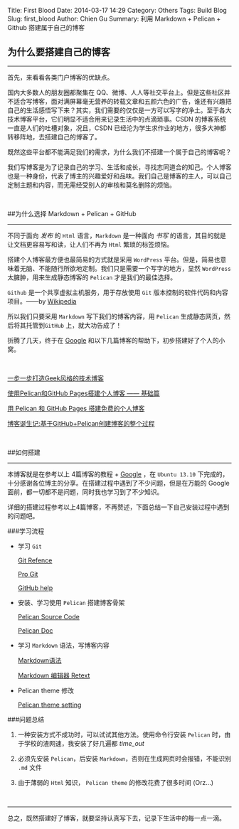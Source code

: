Title: First Blood
Date: 2014-03-17 14:29
Category: Others
Tags: Build Blog
Slug: first_blood
Author: Chien Gu
Summary: 利用 Markdown + Pelican + Github 搭建属于自己的博客


## 为什么要搭建自己的博客
* * *

首先，来看看各类门户博客的优缺点。

国内大多数人的朋友圈都聚集在 QQ、微博、人人等社交平台上。但是这些社区并不适合写博客，面对满屏幕毫无营养的转载文章和五颜六色的广告，谁还有兴趣把自己的生活感悟写下来？其实，我们需要的仅仅是一方可以写字的净土。至于各大技术博客平台，它们明显不适合用来记录生活中的点滴琐事。CSDN 的博客系统一直是人们的吐槽对象，况且，CSDN 已经沦为学生求作业的地方，很多大神都转移阵地，去搭建自己的博客了。

既然这些平台都不能满足我们的需求，为什么我们不搭建一个属于自己的博客呢？

我们写博客是为了记录自己的学习、生活和成长，寻找志同道合的知己。个人博客也是一种身份，代表了博主的兴趣爱好和品味。我们自己是博客的主人，可以自己定制主题和内容，而无需经受别人的审核和莫名删除的烦恼。

<br/>

##为什么选择 Markdown + Pelican + GitHub
 * * *
 
不同于面向 *发布* 的 `Html` 语言，`Markdown` 是一种面向 *书写* 的语言，其目的就是让文档更容易写和读，让人们不再为 `Html` 繁琐的标签烦恼。
 
搭建个人博客最方便也最简易的方式就是采用 `WordPress` 平台。但是，简易也意味着无脑、不能随行所欲地定制。我们只是需要一个写字的地方，显然 `WordPress` 太臃肿，用来生成静态博客的 `Pelican` 才是我们的最佳选择。

`Github` 是一个共享虚拟主机服务，用于存放使用 `Git` 版本控制的软件代码和内容项目。——by [Wikipedia][Wiki]

所以我们只要采用 `Markdown` 写下我们的博客内容，用 `Pelican` 生成静态网页，然后将其托管到`GitHub` 上，就大功告成了！

折腾了几天，终于在 [Google][G] 和以下几篇博客的帮助下，初步搭建好了个人的小窝。

<br>

[一步一步打造Geek风格的技术博客][blog1]

[使用Pelican和GitHub Pages搭建个人博客 —— 基础篇][blog2]

[用 Pelican 和 GitHub Pages 搭建免费的个人博客][blog3]

[博客诞生记:基于GitHub+Pelican创建博客的整个过程][blog4]

[Wiki]: http://zh.wikipedia.org/wiki/GitHub
[G]: https://www.google.com.hk
[blog1]: http://www.lizherui.com/pages/2013/08/17/build_blog.html
[blog2]: http://www.xycoding.com/articles/2013/11/21/blog-create/
[blog3]: http://www.dongxf.com/3_Build_Personal_Blog_With_Pelican_And_GitHub_Pages.html
[blog4]: http://frantic1048.com/bo-ke-dan-sheng-ji-ji-yu-githubpelicanchuang-jian-bo-ke-de-zheng-ge-guo-cheng.html

<br>

##如何搭建
* * *

本博客就是在参考以上 4篇博客的教程 + [Google][G] ，在 `Ubuntu 13.10` 下完成的，十分感谢各位博主的分享。在搭建过程中遇到了不少问题，但是在万能的 Google 面前，都一切都不是问题，同时我也学习到了不少知识。

详细的搭建过程参考以上4篇博客，不再赘述，下面总结一下自己安装过程中遇到的问题吧。

###学习流程

+ 学习 `Git`

    [Git Refence][Gitref]
    
    [Pro Git][PG]
    
    [GitHub help][GH]
    
+ 安装、学习使用 `Pelican` 搭建博客骨架

    [Pelican Source Code][PS]
    
    [Pelican Doc][PD]
    
+ 学习 `Markdown` 语法，写博客内容

    [Markdown语法][M]
    
    [Markdown 编辑器 Retext][R]

+ Pelican theme</code> 修改

    [Pelican theme setting][Psetting]
    
[Gitref]: http://gitref.org/
[PG]: http://git-scm.com/book
[GH]: https://help.github.com/
[PS]: https://github.com/getpelican/pelican
[PD]: http://docs.getpelican.com/en/latest/
[M]: http://wowubuntu.com/markdown/#hr
[R]: http://sourceforge.net/projects/retext/
[Psetting]: http://docs.getpelican.com/en/latest/settings.html#themes

###问题总结

1. 一种安装方式不成功时，可以试试其他方法。使用命令行安装 `Pelican` 时，由于学校的渣网速，我安装了好几遍都 *time_out*

2. 必须先安装 `Pelican`，后安装 `Markdown`，否则在生成网页时会报错，不能识别 `.md` 文件

3. 由于薄弱的 `Html` 知识， `Pelican theme` 的修改花费了很多时间 (Orz...)

<br>

* * *

总之，既然搭建好了博客，就要坚持认真写下去，记录下生活中的每一点一滴。
